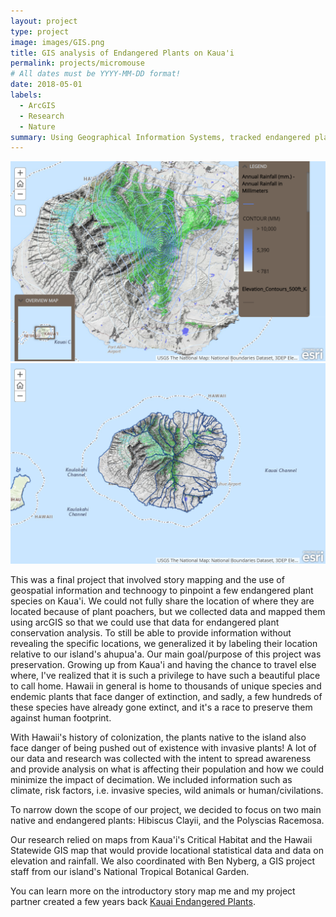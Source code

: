 ```yaml
---
layout: project
type: project
image: images/GIS.png
title: GIS analysis of Endangered Plants on Kaua'i
permalink: projects/micromouse
# All dates must be YYYY-MM-DD format!
date: 2018-05-01
labels:
  - ArcGIS
  - Research
  - Nature
summary: Using Geographical Information Systems, tracked endangered plant species on the island of Kauai
---
```


<div class="ui extra large images">
  <img class="ui image" src="../images/ecology.png">
  <img class="ui image" src="../images/ahupua'a.png">

</div>

This was a final project that involved story mapping and the use of geospatial information and technoogy to pinpoint a few endangered plant species on Kaua'i. We could not fully share the location of where they are located because of plant poachers, but we collected data and mapped them using arcGIS so that we could use that data for endangered plant conservation analysis. To still be able to provide information without revealing the specific locations, we generalized it by labeling their location relative to our island's ahupua'a. Our main goal/purpose of this project was preservation. Growing up from Kaua'i and having the chance to travel else where, I've realized that it is such a privilege to have such a beautiful place to call home. Hawaii in general is home to thousands of unique species and endemic plants that face danger of extinction, and sadly, a few hundreds of these species have already gone extinct, and it's a race to preserve them against human footprint.

With Hawaii's history of colonization, the plants native to the island also face danger of being pushed out of existence with invasive plants! A lot of our data and research was collected with the intent to spread awareness and provide analysis on what is affecting their population and how we could minimize the impact of decimation. We included information such as climate, risk factors, i.e. invasive species, wild animals or human/civilations. 

To narrow down the scope of our project, we decided to focus on two main native and endangered plants: Hibiscus Clayii, and the Polyscias Racemosa. 

Our research relied on maps from Kaua'i's Critical Habitat and the Hawaii Statewide GIS map that would provide locational statistical data and data on elevation and rainfall. We also coordinated with Ben Nyberg, a GIS project staff from our island's National Tropical Botanical Garden. 


You can learn more on the introductory story map me and my project partner created a few years back [Kauai Endangered Plants](https://kapaahigh.maps.arcgis.com/apps/MapJournal/index.html?appid=4f38c31923f94adebb515efb916e8461).

